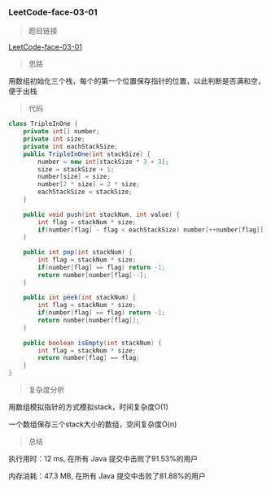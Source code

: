 ### LeetCode-face-03-01

> 题目链接

[LeetCode-face-03-01](https://leetcode-cn.com/problems/three-in-one-lcci/)

> 思路

用数组初始化三个栈，每个的第一个位置保存指针的位置，以此判断是否满和空，便于出栈

> 代码

```java
class TripleInOne {
    private int[] number;
    private int size;
    private int eachStackSize;
    public TripleInOne(int stackSize) {
        number = new int[stackSize * 3 + 3];
        size = stackSize + 1;
        number[size] = size;
        number[2 * size] = 2 * size;
        eachStackSize = stackSize;
    }
    
    public void push(int stackNum, int value) {
        int flag = stackNum * size;
        if(number[flag] - flag < eachStackSize) number[++number[flag]] = value;
    }
    
    public int pop(int stackNum) {
        int flag = stackNum * size;
        if(number[flag] == flag) return -1;
        return number[number[flag]--];
    }
    
    public int peek(int stackNum) {
        int flag = stackNum * size;
        if(number[flag] == flag) return -1;
        return number[number[flag]];
    }
    
    public boolean isEmpty(int stackNum) {
        int flag = stackNum * size;
        return number[flag] == flag;
    }
}
```

> 复杂度分析

用数组模拟指针的方式模拟stack，时间复杂度O(1)

一个数组保存三个stack大小的数组，空间复杂度O(n)

> 总结

执行用时：12 ms, 在所有 Java 提交中击败了91.53%的用户

内存消耗：47.3 MB, 在所有 Java 提交中击败了81.88%的用户
